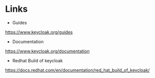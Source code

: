 # Links

- Guides

<https://www.keycloak.org/guides>

- Documentation

<https://www.keycloak.org/documentation>

- Redhat Build of keycloak

<https://docs.redhat.com/en/documentation/red_hat_build_of_keycloak/>
